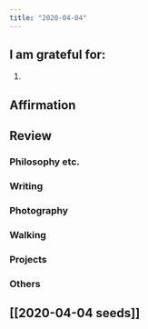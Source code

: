 ```yaml
---
title: "2020-04-04"
---
```

## I am grateful for:
1. 

## Affirmation

## Review
### Philosophy etc.

### Writing

### Photography

### Walking

### Projects

### Others

## [[2020-04-04 seeds]]
